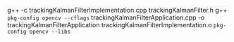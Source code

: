 g++ -c trackingKalmanFilterImplementation.cpp trackingKalmanFilter.h
g++ `pkg-config opencv --cflags` trackingKalmanFilterApplication.cpp -o trackingKalmanFilterApplication trackingKalmanFilterImplementation.o `pkg-config opencv --libs`